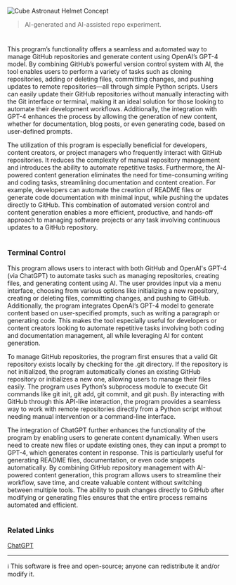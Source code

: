 ![Cube Astronaut Helmet Concept](https://github.com/user-attachments/assets/c9c26015-d3e8-4dbd-8fe9-5719ac7908af)

> AI-generated and AI-assisted repo experiment.
#

This program’s functionality offers a seamless and automated way to manage GitHub repositories and generate content using OpenAI’s GPT-4 model. By combining GitHub’s powerful version control system with AI, the tool enables users to perform a variety of tasks such as cloning repositories, adding or deleting files, committing changes, and pushing updates to remote repositories—all through simple Python scripts. Users can easily update their GitHub repositories without manually interacting with the Git interface or terminal, making it an ideal solution for those looking to automate their development workflows. Additionally, the integration with GPT-4 enhances the process by allowing the generation of new content, whether for documentation, blog posts, or even generating code, based on user-defined prompts.

The utilization of this program is especially beneficial for developers, content creators, or project managers who frequently interact with GitHub repositories. It reduces the complexity of manual repository management and introduces the ability to automate repetitive tasks. Furthermore, the AI-powered content generation eliminates the need for time-consuming writing and coding tasks, streamlining documentation and content creation. For example, developers can automate the creation of README files or generate code documentation with minimal input, while pushing the updates directly to GitHub. This combination of automated version control and content generation enables a more efficient, productive, and hands-off approach to managing software projects or any task involving continuous updates to a GitHub repository.

#
### Terminal Control

This program allows users to interact with both GitHub and OpenAI's GPT-4 (via ChatGPT) to automate tasks such as managing repositories, creating files, and generating content using AI. The user provides input via a menu interface, choosing from various options like initializing a new repository, creating or deleting files, committing changes, and pushing to GitHub. Additionally, the program integrates OpenAI’s GPT-4 model to generate content based on user-specified prompts, such as writing a paragraph or generating code. This makes the tool especially useful for developers or content creators looking to automate repetitive tasks involving both coding and documentation management, all while leveraging AI for content generation.

To manage GitHub repositories, the program first ensures that a valid Git repository exists locally by checking for the .git directory. If the repository is not initialized, the program automatically clones an existing GitHub repository or initializes a new one, allowing users to manage their files easily. The program uses Python’s subprocess module to execute Git commands like git init, git add, git commit, and git push. By interacting with GitHub through this API-like interaction, the program provides a seamless way to work with remote repositories directly from a Python script without needing manual intervention or a command-line interface.

The integration of ChatGPT further enhances the functionality of the program by enabling users to generate content dynamically. When users need to create new files or update existing ones, they can input a prompt to GPT-4, which generates content in response. This is particularly useful for generating README files, documentation, or even code snippets automatically. By combining GitHub repository management with AI-powered content generation, this program allows users to streamline their workflow, save time, and create valuable content without switching between multiple tools. The ability to push changes directly to GitHub after modifying or generating files ensures that the entire process remains automated and efficient.

#
### Related Links

[ChatGPT](https://github.com/sourceduty/ChatGPT)

***
ℹ️ This software is free and open-source; anyone can redistribute it and/or modify it.
